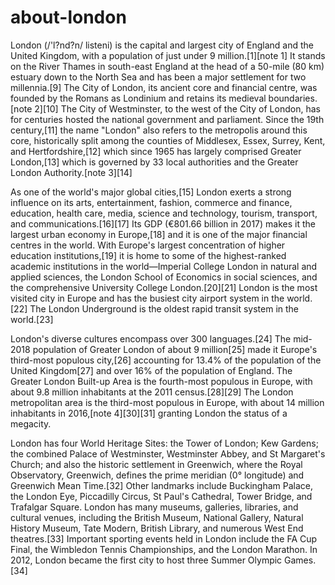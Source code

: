 # about-london
London (/'l?nd?n/ listeni) is the capital and largest city of England and the United Kingdom, with a population of just under 9 million.[1][note 1] It stands on the River Thames in south-east England at the head of a 50-mile (80 km) estuary down to the North Sea and has been a major settlement for two millennia.[9] The City of London, its ancient core and financial centre, was founded by the Romans as Londinium and retains its medieval boundaries.[note 2][10] The City of Westminster, to the west of the City of London, has for centuries hosted the national government and parliament. Since the 19th century,[11] the name "London" also refers to the metropolis around this core, historically split among the counties of Middlesex, Essex, Surrey, Kent, and Hertfordshire,[12] which since 1965 has largely comprised Greater London,[13] which is governed by 33 local authorities and the Greater London Authority.[note 3][14]

As one of the world's major global cities,[15] London exerts a strong influence on its arts, entertainment, fashion, commerce and finance, education, health care, media, science and technology, tourism, transport, and communications.[16][17] Its GDP (€801.66 billion in 2017) makes it the largest urban economy in Europe,[18] and it is one of the major financial centres in the world. With Europe's largest concentration of higher education institutions,[19] it is home to some of the highest-ranked academic institutions in the world—Imperial College London in natural and applied sciences, the London School of Economics in social sciences, and the comprehensive University College London.[20][21] London is the most visited city in Europe and has the busiest city airport system in the world.[22] The London Underground is the oldest rapid transit system in the world.[23]

London's diverse cultures encompass over 300 languages.[24] The mid-2018 population of Greater London of about 9 million[25] made it Europe's third-most populous city,[26] accounting for 13.4% of the population of the United Kingdom[27] and over 16% of the population of England. The Greater London Built-up Area is the fourth-most populous in Europe, with about 9.8 million inhabitants at the 2011 census.[28][29] The London metropolitan area is the third-most populous in Europe, with about 14 million inhabitants in 2016,[note 4][30][31] granting London the status of a megacity.

London has four World Heritage Sites: the Tower of London; Kew Gardens; the combined Palace of Westminster, Westminster Abbey, and St Margaret's Church; and also the historic settlement in Greenwich, where the Royal Observatory, Greenwich, defines the prime meridian (0° longitude) and Greenwich Mean Time.[32] Other landmarks include Buckingham Palace, the London Eye, Piccadilly Circus, St Paul's Cathedral, Tower Bridge, and Trafalgar Square. London has many museums, galleries, libraries, and cultural venues, including the British Museum, National Gallery, Natural History Museum, Tate Modern, British Library, and numerous West End theatres.[33] Important sporting events held in London include the FA Cup Final, the Wimbledon Tennis Championships, and the London Marathon. In 2012, London became the first city to host three Summer Olympic Games.[34]</p> 

